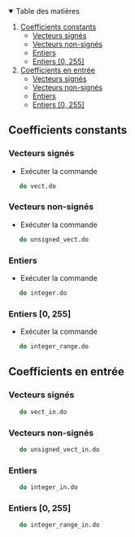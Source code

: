 <details open="open">
  <summary>Table des matières</summary>
  <ol>
    <li>
      <a href="#coefficients-constants">Coefficients constants</a>
      <ul>
        <li><a href="#vecteurs-signés">Vecteurs signés</a></li>
        <li><a href="#vecteurs-non-signés">Vecteurs non-signés</a></li>
        <li><a href="#entiers">Entiers</a></li>
        <li><a href="#entiers-0-255">Entiers [0, 255]</a></li>
      </ul>
    </li>
    <li>
      <a href="#coefficients-en-entrée">Coefficients en entrée</a>
      <ul>
        <li><a href="#vecteurs-signés+1">Vecteurs signés</a></li>
        <li><a href="#vecteurs-non-signés-1">Vecteurs non-signés</a></li>
        <li><a href="#entiers+1">Entiers</a></li>
        <li><a href="#entiers-0-255-1">Entiers [0, 255]</a></li>
      </ul>
    </li>
  </ol>
</details>

## Coefficients constants
### Vecteurs signés
- Exécuter la commande
```sh
   do vect.do
   ```
### Vecteurs non-signés
- Exécuter la commande
```sh
   do unsigned_vect.do
   ```
### Entiers
- Exécuter la commande
```sh
   do integer.do
   ```
### Entiers [0, 255]
- Exécuter la commande
```sh
   do integer_range.do
   ```


## Coefficients en entrée
### Vecteurs signés
```sh
   do vect_in.do
   ```
### Vecteurs non-signés
```sh
   do unsigned_vect_in.do
   ```
### Entiers
```sh
   do integer_in.do
   ```
### Entiers [0, 255]
```sh
   do integer_range_in.do
   ```
